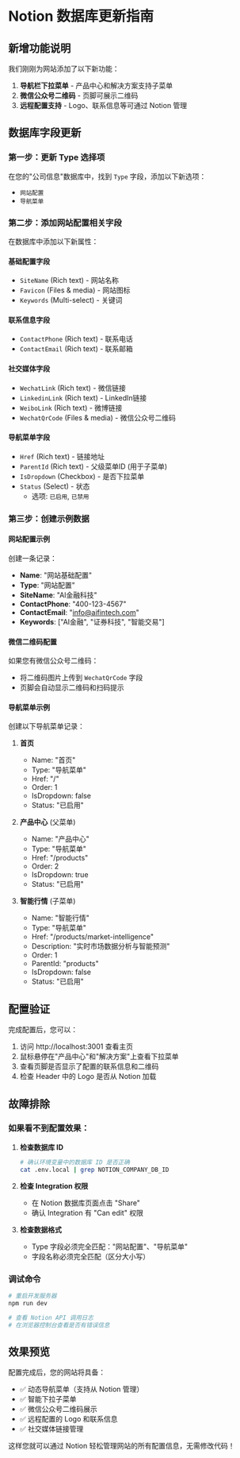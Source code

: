 # Notion 数据库更新指南

## 新增功能说明

我们刚刚为网站添加了以下新功能：

1. **导航栏下拉菜单** - 产品中心和解决方案支持子菜单
2. **微信公众号二维码** - 页脚可展示二维码
3. **远程配置支持** - Logo、联系信息等可通过 Notion 管理

## 数据库字段更新

### 第一步：更新 Type 选择项

在您的"公司信息"数据库中，找到 `Type` 字段，添加以下新选项：

- `网站配置`
- `导航菜单`

### 第二步：添加网站配置相关字段

在数据库中添加以下新属性：

#### 基础配置字段
- `SiteName` (Rich text) - 网站名称
- `Favicon` (Files & media) - 网站图标
- `Keywords` (Multi-select) - 关键词

#### 联系信息字段
- `ContactPhone` (Rich text) - 联系电话
- `ContactEmail` (Rich text) - 联系邮箱

#### 社交媒体字段
- `WechatLink` (Rich text) - 微信链接
- `LinkedinLink` (Rich text) - LinkedIn链接
- `WeiboLink` (Rich text) - 微博链接
- `WechatQrCode` (Files & media) - 微信公众号二维码

#### 导航菜单字段
- `Href` (Rich text) - 链接地址
- `ParentId` (Rich text) - 父级菜单ID (用于子菜单)
- `IsDropdown` (Checkbox) - 是否下拉菜单
- `Status` (Select) - 状态
  - 选项: `已启用`, `已禁用`

### 第三步：创建示例数据

#### 网站配置示例

创建一条记录：
- **Name**: "网站基础配置"
- **Type**: "网站配置"
- **SiteName**: "AI金融科技"
- **ContactPhone**: "400-123-4567"
- **ContactEmail**: "info@aifintech.com"
- **Keywords**: ["AI金融", "证券科技", "智能交易"]

#### 微信二维码配置

如果您有微信公众号二维码：
- 将二维码图片上传到 `WechatQrCode` 字段
- 页脚会自动显示二维码和扫码提示

#### 导航菜单示例

创建以下导航菜单记录：

1. **首页**
   - Name: "首页"
   - Type: "导航菜单"
   - Href: "/"
   - Order: 1
   - IsDropdown: false
   - Status: "已启用"

2. **产品中心** (父菜单)
   - Name: "产品中心"
   - Type: "导航菜单"
   - Href: "/products"
   - Order: 2
   - IsDropdown: true
   - Status: "已启用"

3. **智能行情** (子菜单)
   - Name: "智能行情"
   - Type: "导航菜单"
   - Href: "/products/market-intelligence"
   - Description: "实时市场数据分析与智能预测"
   - Order: 1
   - ParentId: "products"
   - IsDropdown: false
   - Status: "已启用"

## 配置验证

完成配置后，您可以：

1. 访问 http://localhost:3001 查看主页
2. 鼠标悬停在"产品中心"和"解决方案"上查看下拉菜单
3. 查看页脚是否显示了配置的联系信息和二维码
4. 检查 Header 中的 Logo 是否从 Notion 加载

## 故障排除

### 如果看不到配置效果：

1. **检查数据库 ID**
   ```bash
   # 确认环境变量中的数据库 ID 是否正确
   cat .env.local | grep NOTION_COMPANY_DB_ID
   ```

2. **检查 Integration 权限**
   - 在 Notion 数据库页面点击 "Share"
   - 确认 Integration 有 "Can edit" 权限

3. **检查数据格式**
   - Type 字段必须完全匹配："网站配置"、"导航菜单"
   - 字段名称必须完全匹配（区分大小写）

### 调试命令

```bash
# 重启开发服务器
npm run dev

# 查看 Notion API 调用日志
# 在浏览器控制台查看是否有错误信息
```

## 效果预览

配置完成后，您的网站将具备：

- ✅ 动态导航菜单（支持从 Notion 管理）
- ✅ 智能下拉子菜单
- ✅ 微信公众号二维码展示
- ✅ 远程配置的 Logo 和联系信息
- ✅ 社交媒体链接管理

这样您就可以通过 Notion 轻松管理网站的所有配置信息，无需修改代码！ 